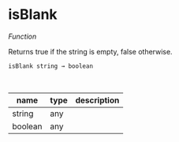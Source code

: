 # isBlank

_Function_

Returns true if the string is empty, false otherwise.

<pre><code>isBlank string &rarr; boolean</code></pre>
<br>

| name | type | description |
|------|------|-------------|
|string|any||
|boolean|any||



